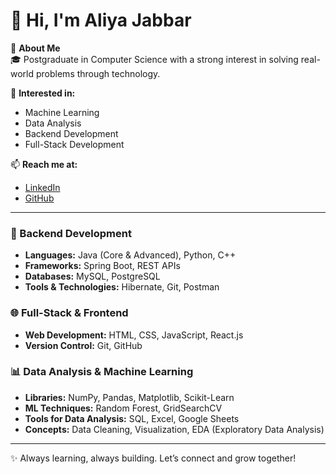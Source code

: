 # 👋 Hi, I'm Aliya Jabbar

🚀 **About Me**  
🎓 Postgraduate in Computer Science with a strong interest in solving real-world problems through technology.

👀 **Interested in:**  
- Machine Learning  
- Data Analysis
- Backend Development  
- Full-Stack Development  



📫 **Reach me at:**  
- [LinkedIn](#)  
- [GitHub](#)

---

### 🔧 Backend Development  
- **Languages:** Java (Core & Advanced), Python, C++  
- **Frameworks:** Spring Boot, REST APIs  
- **Databases:** MySQL, PostgreSQL  
- **Tools & Technologies:** Hibernate, Git, Postman

### 🌐 Full-Stack & Frontend  
- **Web Development:** HTML, CSS, JavaScript, React.js  
- **Version Control:** Git, GitHub

### 📊 Data Analysis & Machine Learning  
- **Libraries:** NumPy, Pandas, Matplotlib, Scikit-Learn  
- **ML Techniques:** Random Forest, GridSearchCV  
- **Tools for Data Analysis:** SQL, Excel, Google Sheets  
- **Concepts:** Data Cleaning, Visualization, EDA (Exploratory Data Analysis)

---

✨ Always learning, always building. Let’s connect and grow together!
